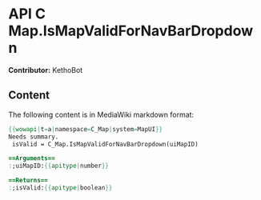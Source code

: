 # API C Map.IsMapValidForNavBarDropdown

**Contributor:** KethoBot

## Content

The following content is in MediaWiki markdown format:

```mediawiki
{{wowapi|t=a|namespace=C_Map|system=MapUI}}
Needs summary.
 isValid = C_Map.IsMapValidForNavBarDropdown(uiMapID)

==Arguments==
:;uiMapID:{{apitype|number}}

==Returns==
:;isValid:{{apitype|boolean}}
```